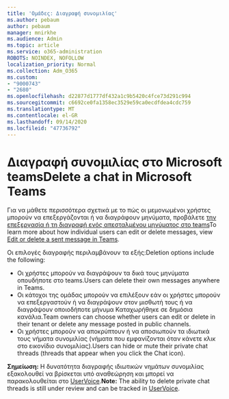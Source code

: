 ```yaml
---
title: 'Ομάδες: Διαγραφή συνομιλίας'
ms.author: pebaum
author: pebaum
manager: mnirkhe
ms.audience: Admin
ms.topic: article
ms.service: o365-administration
ROBOTS: NOINDEX, NOFOLLOW
localization_priority: Normal
ms.collection: Adm_O365
ms.custom:
- "9000743"
- "2680"
ms.openlocfilehash: d22877d1777df432a1c9b5420c4fce73d291c994
ms.sourcegitcommit: c6692ce0fa1358ec3529e59ca0ecdfdea4cdc759
ms.translationtype: MT
ms.contentlocale: el-GR
ms.lasthandoff: 09/14/2020
ms.locfileid: "47736792"
---
```

# <a name="delete-a-chat-in-microsoft-teams"></a><span data-ttu-id="71e5e-102">Διαγραφή συνομιλίας στο Microsoft teams</span><span class="sxs-lookup"><span data-stu-id="71e5e-102">Delete a chat in Microsoft Teams</span></span>

<span data-ttu-id="71e5e-103">Για να μάθετε περισσότερα σχετικά με το πώς οι μεμονωμένοι χρήστες μπορούν να επεξεργάζονται ή να διαγράφουν μηνύματα, προβάλετε [την επεξεργασία ή τη διαγραφή ενός απεσταλμένου μηνύματος στο teams](https://support.office.com/article/5f1fe604-a900-4a07-b8b7-8cf70ed6b263)</span><span class="sxs-lookup"><span data-stu-id="71e5e-103">To learn more about how individual users can edit or delete messages, view [Edit or delete a sent message in Teams](https://support.office.com/article/5f1fe604-a900-4a07-b8b7-8cf70ed6b263).</span></span> 

<span data-ttu-id="71e5e-104">Οι επιλογές διαγραφής περιλαμβάνουν τα εξής:</span><span class="sxs-lookup"><span data-stu-id="71e5e-104">Deletion options include the following:</span></span>

- <span data-ttu-id="71e5e-105">Οι χρήστες μπορούν να διαγράψουν τα δικά τους μηνύματα οπουδήποτε στο teams.</span><span class="sxs-lookup"><span data-stu-id="71e5e-105">Users can delete their own messages anywhere in Teams.</span></span>
- <span data-ttu-id="71e5e-106">Οι κάτοχοι της ομάδας μπορούν να επιλέξουν εάν οι χρήστες μπορούν να επεξεργαστούν ή να διαγράψουν στον μισθωτή τους ή να διαγράψουν οποιοδήποτε μήνυμα Καταχωρήθηκε σε δημόσια κανάλια.</span><span class="sxs-lookup"><span data-stu-id="71e5e-106">Team owners can choose whether users can edit or delete in their tenant or delete any message posted in public channels.</span></span>
- <span data-ttu-id="71e5e-107">Οι χρήστες μπορούν να αποκρύπτουν ή να αποσιωπούν τα ιδιωτικά τους νήματα συνομιλίας (νήματα που εμφανίζονται όταν κάνετε κλικ στο εικονίδιο συνομιλίας).</span><span class="sxs-lookup"><span data-stu-id="71e5e-107">Users can hide or mute their private chat threads (threads that appear when you click the Chat icon).</span></span>

<span data-ttu-id="71e5e-108">**Σημείωση:** Η δυνατότητα διαγραφής ιδιωτικών νημάτων συνομιλίας εξακολουθεί να βρίσκεται υπό αναθεώρηση και μπορεί να παρακολουθείται στο [UserVoice](https://microsoftteams.uservoice.com/forums/555103-public/suggestions/33535006-delete-private-chat-threads).</span><span class="sxs-lookup"><span data-stu-id="71e5e-108">**Note:** The ability to delete private chat threads is still under review and can be tracked in [UserVoice](https://microsoftteams.uservoice.com/forums/555103-public/suggestions/33535006-delete-private-chat-threads).</span></span> 